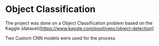 # Object Classification

The project was done on a Object Classification problem based on the Kaggle (dataset)[https://www.kaggle.com/positivepc/object-detection]

Two Custom CNN models were used for the process

